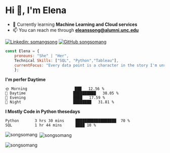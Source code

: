 <h1 align="left">Hi 👋, I'm Elena</h1>


- 🌱 Currently learning **Machine Learning and Cloud services**
- 📫 You can reach me through **eleanssong@alumni.unc.edu** </p>

[![Linkedin: somangsong](https://img.shields.io/badge/-elenasong-blue?style=flat-square&logo=Linkedin&logoColor=white&link=https://www.linkedin.com/in/somangsong1024/)](https://www.linkedin.com/somangsong1024/)
[![GitHub songsomang](https://img.shields.io/github/followers/songsomang)](https://github.com/songsomang)




```javascript
const Elena = {
    pronouns: "She" | "Her",
    Technical Skills: ["SQL", "Python","Tableau"],
    currentFocus: "Every data point is a character in the story I'm unraveling",
    };
```


**I'm perfer Daytime** 
```text
🌞 Morning                     ███   12.56 % 
🌆 Daytime                     ██████████   38.05 % 
🌃 Evening                     ████   17.59 %  
🌙 Night                       ████████   31.81 %  
```


**I Mostly Code in Python thesedays** 
```text
Python       3 hrs 30 mins     ██████████████████  70 % 
SQL          1 hr 44 mins      ████ 10 % 
```






<p><img align="left" src="https://github-readme-stats.vercel.app/api/top-langs?username=songsomang&show_icons=true&locale=en&layout=compact" alt="songsomang" /></p>

<p>&nbsp;<img align="center" src="https://github-readme-stats.vercel.app/api?username=songsomang&show_icons=true&locale=en" alt="songsomang" /></p>

<p><img align="center" src="https://github-readme-streak-stats.herokuapp.com/?user=songsomang&" alt="songsomang" /></p>










<!---
songsomang/songsomang is a ✨ special ✨ repository because its `README.md` (this file) appears on your GitHub profile.
You can click the Preview link to take a look at your changes.
--->
